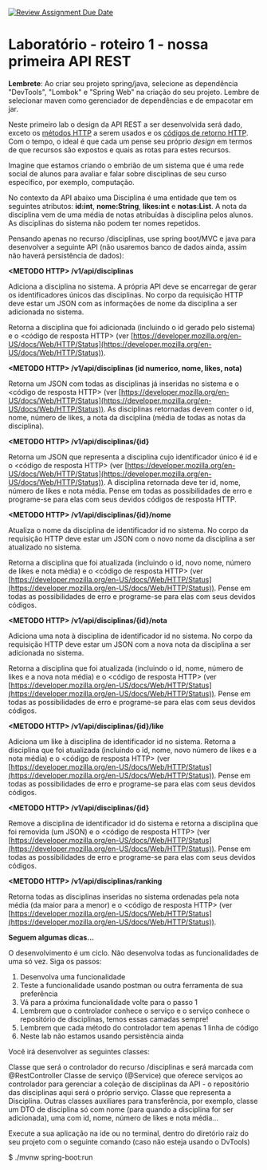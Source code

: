 [![Review Assignment Due Date](https://classroom.github.com/assets/deadline-readme-button-24ddc0f5d75046c5622901739e7c5dd533143b0c8e959d652212380cedb1ea36.svg)](https://classroom.github.com/a/j_kghnjc)
# Laboratório - roteiro 1 - nossa primeira API REST

**Lembrete**: Ao criar seu projeto spring/java, selecione as dependência "DevTools", "Lombok" e "Spring Web" na criação do seu projeto. Lembre de selecionar maven como gerenciador de dependências e de empacotar em jar.

Neste primeiro lab o design da API REST a ser desenvolvida será dado, exceto os [métodos HTTP](https://developer.mozilla.org/pt-BR/docs/Web/HTTP/Methods) a serem usados e os [códigos de retorno HTTP](https://developer.mozilla.org/en-US/docs/Web/HTTP/Status). Com o tempo, o ideal é que cada um pense seu próprio *design* em termos de que recursos são expostos e quais as rotas para estes recursos. 

Imagine que estamos criando o embrião de um sistema que é uma rede social de alunos para avaliar e falar sobre disciplinas de seu curso específico, por exemplo, computação. 

No contexto da API abaixo uma Disciplina é uma entidade que tem os seguintes atributos: **id:int**, **nome:String**, **likes:int** e **notas:List<double>**. A nota da disciplina vem de uma média de notas atribuídas à disciplina pelos alunos. As disciplinas do sistema não podem ter nomes repetidos. 

Pensando apenas no recurso /disciplinas, use spring boot/MVC e java para desenvolver a seguinte API (não usaremos banco de dados ainda, assim não haverá persistência de dados):

**\<METODO HTTP\> /v1/api/disciplinas**

Adiciona a disciplina no sistema. A própria API deve se encarregar de gerar os identificadores únicos das disciplinas. No corpo da requisição HTTP deve estar um JSON com as informações de nome da disciplina a ser adicionada no sistema.

Retorna a disciplina que foi adicionada (incluindo o id gerado pelo sistema) e o \<código de resposta HTTP\> (ver [https://developer.mozilla.org/en-US/docs/Web/HTTP/Status](https://developer.mozilla.org/en-US/docs/Web/HTTP/Status)).


**\<METODO HTTP\> /v1/api/disciplinas (id numerico, nome, likes, nota)**

Retorna um JSON com todas as disciplinas já inseridas no sistema e o \<código de resposta HTTP\> (ver [https://developer.mozilla.org/en-US/docs/Web/HTTP/Status](https://developer.mozilla.org/en-US/docs/Web/HTTP/Status)). As disciplinas retornadas devem conter o id, nome, número de likes, a nota da disciplina (média de todas as notas da disciplina).


**\<METODO HTTP\> /v1/api/disciplinas/{id}**

Retorna um JSON que representa a disciplina cujo identificador único é id e o \<código de resposta HTTP\> (ver [https://developer.mozilla.org/en-US/docs/Web/HTTP/Status](https://developer.mozilla.org/en-US/docs/Web/HTTP/Status)). A disciplina retornada deve ter id, nome, número de likes e nota média. Pense em todas as possibilidades de erro e programe-se para elas com seus devidos códigos de resposta HTTP.


**\<METODO HTTP\> /v1/api/disciplinas/{id}/nome**

Atualiza o nome da disciplina de identificador id no sistema. No corpo da requisição HTTP deve estar um JSON com o novo nome da disciplina a ser atualizado no sistema.

Retorna a disciplina que foi atualizada (incluindo o id, novo nome, número de likes e nota média) e o \<código de resposta HTTP\> (ver [https://developer.mozilla.org/en-US/docs/Web/HTTP/Status](https://developer.mozilla.org/en-US/docs/Web/HTTP/Status)). Pense em todas as possibilidades de erro e programe-se para elas com seus devidos códigos.


**\<METODO HTTP\> /v1/api/disciplinas/{id}/nota**

Adiciona uma nota à disciplina de identificador id no sistema. No corpo da requisição HTTP deve estar um JSON com a nova nota da disciplina a ser adicionada no sistema.

Retorna a disciplina que foi atualizada (incluindo o id, nome, número de likes e a nova nota média) e o \<código de resposta HTTP\> (ver [https://developer.mozilla.org/en-US/docs/Web/HTTP/Status](https://developer.mozilla.org/en-US/docs/Web/HTTP/Status)). Pense em todas as possibilidades de erro e programe-se para elas com seus devidos códigos.

**\<METODO HTTP\> /v1/api/disciplinas/{id}/like**

Adiciona um like à disciplina de identificador id no sistema. Retorna a disciplina que foi atualizada (incluindo o id, nome, novo número de likes e a nota média) e o \<código de resposta HTTP\> (ver [https://developer.mozilla.org/en-US/docs/Web/HTTP/Status](https://developer.mozilla.org/en-US/docs/Web/HTTP/Status)). Pense em todas as possibilidades de erro e programe-se para elas com seus devidos códigos.

**\<METODO HTTP\> /v1/api/disciplinas/{id}**

Remove a disciplina de identificador id do sistema e retorna a disciplina que foi removida (um JSON) e o \<código de resposta HTTP\> (ver [https://developer.mozilla.org/en-US/docs/Web/HTTP/Status](https://developer.mozilla.org/en-US/docs/Web/HTTP/Status)). Pense em todas as possibilidades de erro e programe-se para elas com seus devidos códigos.


**\<METODO HTTP\> /v1/api/disciplinas/ranking**

Retorna todas as disciplinas inseridas no sistema ordenadas pela nota média (da maior para a menor) e o \<código de resposta HTTP\> (ver [https://developer.mozilla.org/en-US/docs/Web/HTTP/Status](https://developer.mozilla.org/en-US/docs/Web/HTTP/Status)).


**Seguem algumas dicas...**

O desenvolvimento é um ciclo. Não desenvolva todas as funcionalidades de uma só vez. Siga os passos:

1. Desenvolva uma funcionalidade
2. Teste a funcionalidade usando postman ou outra ferramenta de sua preferência
3. Vá para a próxima funcionalidade volte para o passo 1
4. Lembrem que o controlador conhece o serviço e o serviço conhece o repositório de disciplinas, temos essas camadas sempre!
5. Lembrem que cada método do controlador tem apenas 1 linha de código
6. Neste lab não estamos usando persistência ainda

Você irá desenvolver as seguintes classes:

Classe que será o controlador do recurso /disciplinas e será marcada com @RestController
Classe de serviço (@Service) que oferece serviços ao controlador para gerenciar a coleção de disciplinas da API - o repositório das disciplinas aqui será o próprio serviço.
Classe que representa a Disciplina. 
Outras classes auxiliares para transferência, por exemplo, classe um DTO de disciplina só com nome (para quando a disciplina for ser adicionada), uma com id, nome, número de likes e nota média...

Execute a sua aplicação na ide ou no terminal, dentro do diretório raiz do seu projeto com o seguinte comando (caso não esteja usando o DvTools)

$ ./mvnw spring-boot:run

